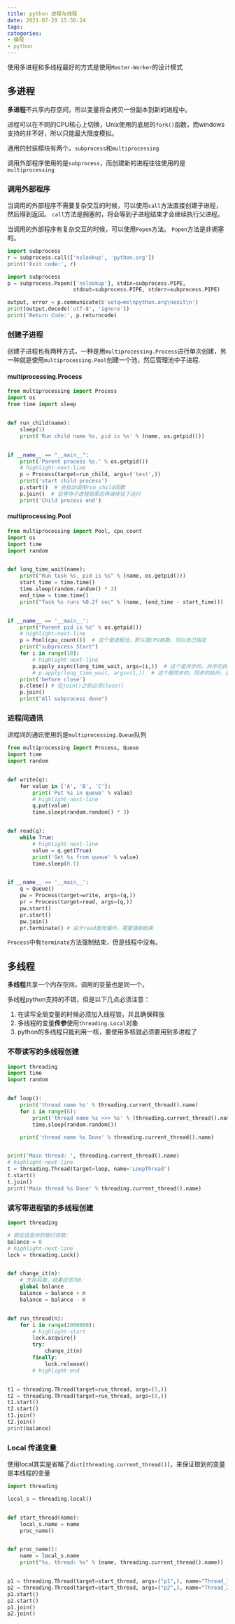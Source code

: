 ```yaml
---
title: python 进程与线程
date: 2021-07-29 15:56:24
tags:
categories:
- 编程
- python
---
```


使用多进程和多线程最好的方式是使用`Master-Worker`的设计模式

## 多进程

**多进程**不共享内存空间，所以变量将会拷贝一份副本到新的进程中。

进程可以在不同的CPU核心上切换，Unix使用的底层的`fork()`函数，而windows支持的并不好，所以只能最大限度模拟。

通用的封装模块有两个。`subprocess`和`multiprocessing`

调用外部程序使用的是`subprocess`，而创建新的进程往往使用的是`multiprocessing`

### 调用外部程序

当调用的外部程序不需要复杂交互的时候，可以使用`call`方法直接创建子进程，然后得到返回。
`call`方法是拥塞的，将会等到子进程结束才会继续执行父进程。

当调用的外部程序有复杂交互的时候，可以使用`Popen`方法。
`Popen`方法是非拥塞的。

```py
import subprocess
r = subprocess.call(['nslookup', 'python.org'])
print('Exit code:', r)
```

```py
import subprocess
p = subprocess.Popen(['nslookup'], stdin=subprocess.PIPE,
                     stdout=subprocess.PIPE, stderr=subprocess.PIPE)

output, error = p.communicate(b'setq=mx\npython.org\nexit\n')
print(output.decode('utf-8', 'ignore'))
print('Return Code:', p.returncode)
```

### 创建子进程

创建子进程也有两种方式，一种是用`multiprocessing.Process`进行单次创建，另一种就是使用`multiprocessing.Pool`创建一个池，然后管理池中子进程.

#### multiprocessing.Process

```py
from multiprocessing import Process
import os
from time import sleep


def run_child(name):
    sleep(1)
    print('Run child name %s, pid is %s' % (name, os.getpid()))


if __name__ == "__main__":
    print('Parent process %s.' % os.getpid())
    # highlight-next-line
    p = Process(target=run_child, args=('test',))
    print('start child process')
    p.start()  # 会自动调用run_child函数
    p.join()  # 会等待子进程结束后再继续往下运行
    print('Child process end')
```

#### multiprocessing.Pool

```py
from multiprocessing import Pool, cpu_count
import os
import time
import random


def long_time_wait(name):
    print("Run task %s, pid is %s" % (name, os.getpid()))
    start_time = time.time()
    time.sleep(random.random() * 3)
    end_time = time.time()
    print("Task %s runs %0.2f sec" % (name, (end_time - start_time)))


if __name__ == '__main__':
    print("Parent pid is %s" % os.getpid())
    # highlight-next-line
    p = Pool(cpu_count())  # 这个是进程池，默认是CPU核数，可以自己指定
    print("subprocess Start")
    for i in range(10):
        # highlight-next-line
        p.apply_async(long_time_wait, args=(i,))  # 这个是异步的，异步的执行，不会阻塞当前的进程
        # p.apply(long_time_wait, args=(1,))  # 这个是同步的，同步的执行，会阻塞当前的进程
    print('before close')
    p.close() # 在join()之前必须close()
    p.join()
    print("All subprocess done")
```

### 进程间通讯

进程间的通讯使用的是`multiprocessing.Queue`队列

```py
from multiprocessing import Process, Queue
import time
import random


def write(q):
    for value in ['A', 'B', 'C']:
        print('Put %s in queue' % value)
        # highlight-next-line
        q.put(value)
        time.sleep(random.random() * 3)


def read(q):
    while True:
        # highlight-next-line
        value = q.get(True)
        print('Get %s from queue' % value)
        time.sleep(0.1)


if __name__ == '__main__':
    q = Queue()
    pw = Process(target=write, args=(q,))
    pr = Process(target=read, args=(q,))
    pw.start()
    pr.start()
    pw.join()
    pr.terminate() # 由于read是死循环，需要强制结束
```

`Process`中有`terminate`方法强制结束，但是线程中没有。


## 多线程

**多线程**共享一个内存空间，调用的变量也是同一个。

多线程python支持的不错，但是以下几点必须注意：
1. 在读写全局变量的时候必须加入线程锁，并且确保释放
2. 多线程的变量**传参**使用`threading.Local`对象
3. python的多线程只能利用一核，要使用多核就必须要用到多进程了

### 不带读写的多线程创建

```py
import threading
import time
import random


def loop():
    print('thread name %s' % threading.current_thread().name)
    for i in range(6):
        print('thread name %s >>> %s' % (threading.current_thread().name, i))
        time.sleep(random.random())

    print('thread name %s Done' % threading.current_thread().name)


print('Main thread: ', threading.current_thread().name)
# highlight-next-line
t = threading.Thread(target=loop, name='LoopThread')
t.start()
t.join()
print('Main thread %s Done' % threading.current_thread().name)
```

### 读写带进程锁的多线程创建

```py
import threading

# 假定这是你的银行存款:
balance = 0
# highlight-next-line
lock = threading.Lock()


def change_it(n):
    # 先存后取，结果应该为0:
    global balance
    balance = balance + n
    balance = balance - n


def run_thread(n):
    for i in range(2000000):
        # highlight-start
        lock.acquire()
        try:
            change_it(n)
        finally:
            lock.release()
        # highlight-end


t1 = threading.Thread(target=run_thread, args=(5,))
t2 = threading.Thread(target=run_thread, args=(8,))
t1.start()
t2.start()
t1.join()
t2.join()
print(balance)
```

### Local 传递变量

使用local其实是省略了`dict[threading.current_thread()]`，来保证取到的变量是本线程的变量

```py
import threading

local_s = threading.local()


def start_thread(name):
    local_s.name = name
    proc_name()


def proc_name():
    name = local_s.name
    print("%s, thread: %s" % (name, threading.current_thread().name))


p1 = threading.Thread(target=start_thread, args=("p1",), name="Thread_1")
p2 = threading.Thread(target=start_thread, args=("p2",), name="Thread_2")
p1.start()
p2.start()
p1.join()
p2.join()
```